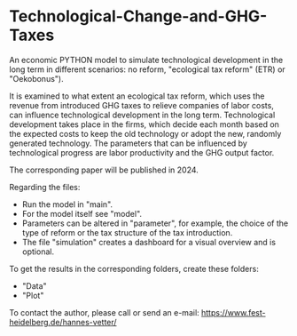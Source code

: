 # Technological-Change-and-GHG-Taxes

An economic PYTHON model to simulate technological development in the long term in different scenarios: no reform, "ecological tax reform" (ETR) or "Oekobonus").

It is examined to what extent an ecological tax reform, which uses the revenue from introduced GHG taxes to relieve companies of labor costs, can influence technological development in the long term. Technological development takes place in the firms, which decide each month based on the expected costs to keep the old technology or adopt the new, randomly generated technology. The parameters that can be influenced by technological progress are labor productivity and the GHG output factor.

The corresponding paper will be published in 2024.

Regarding the files:
- Run the model in "main".
- For the model itself see "model".
- Parameters can be altered in "parameter", for example, the choice of the type of reform or the tax structure of the tax introduction.
- The file "simulation" creates a dashboard for a visual overview and is optional.

To get the results in the corresponding folders, create these folders:
- "Data"
- "Plot"

To contact the author, please call or send an e-mail: https://www.fest-heidelberg.de/hannes-vetter/
